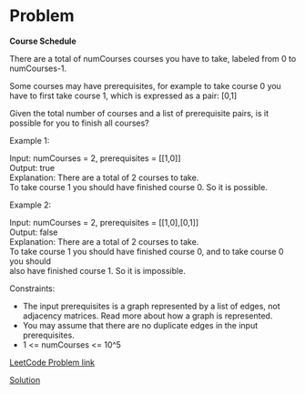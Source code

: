 # Problem

__Course Schedule__

There are a total of numCourses courses you have to take, labeled from 0 to numCourses-1.

Some courses may have prerequisites, for example to take course 0 you have to first take course 1, which is expressed as a pair: [0,1]

Given the total number of courses and a list of prerequisite pairs, is it possible for you to finish all courses?

 
Example 1:

Input: numCourses = 2, prerequisites = [[1,0]]<br>
Output: true<br>
Explanation: There are a total of 2 courses to take.<br> 
             To take course 1 you should have finished course 0. So it is possible.<br>
             
             
Example 2:

Input: numCourses = 2, prerequisites = [[1,0],[0,1]]<br>
Output: false<br>
Explanation: There are a total of 2 courses to take.<br> 
             To take course 1 you should have finished course 0, and to take course 0 you should<br>
             also have finished course 1. So it is impossible.<br>
 

Constraints:

* The input prerequisites is a graph represented by a list of edges, not adjacency matrices. Read more about how a graph is represented.
* You may assume that there are no duplicate edges in the input prerequisites.
* 1 <= numCourses <= 10^5


[LeetCode Problem link](https://leetcode.com/explore/featured/card/may-leetcoding-challenge/538/week-5-may-29th-may-31st/3344/)

[Solution](https://github.com/DhanabalShanmugam/Leet-Code-30-Days-Challenge/blob/master/May2020/Week5/Day_29/Solution.py)

